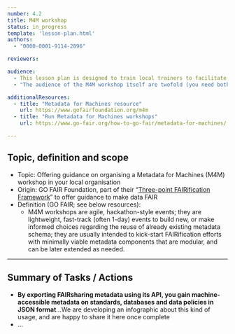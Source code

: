 ```yaml
---
number: 4.2
title: M4M workshop
status: in_progress
template: 'lesson-plan.html'
authors:
  - "0000-0001-9114-2896"

reviewers:

audience:
  - This lesson plan is designed to train local trainers to facilitate M4M workshops in their local institutions (so a Train-the-Trainer)
  - "The audience of the M4M workshop itself are twofold (you need both of them to be in the training): Domain experts (who represent a domain community), FAIR metadata experts (data stewards) who guide a discussion leading to the metadata requirements that meet the FAIR data needs of that domain community" 

additionalResources:
  - title: "Metadata for Machines resource"
    url: https://www.gofairfoundation.org/m4m
  - title: "Run Metadata for Machines workshops"
    url: https://www.go-fair.org/how-to-go-fair/metadata-for-machines/

--- 
```


## Topic, definition and scope



* Topic: Offering guidance on organising a Metadata for Machines (M4M) workshop in your local organisation
* Origin: GO FAIR Foundation, part of their “[Three-point FAIRification Framework](https://www.go-fair.org/how-to-go-fair/)” to offer guidance to make data FAIR
* Definition (GO FAIR; see below resources): 
    * M4M workshops are agile, hackathon-style events; they are lightweight, fast-track (often 1-day) events to build new, or make informed choices regarding the reuse of already existing metadata schema; they are usually intended to kick-start FAIRification efforts with minimally viable metadata components that are modular, and can be later extended as needed. 

---

## Summary of Tasks / Actions



* **By exporting FAIRsharing metadata using its API, you gain machine-accessible metadata on standards, databases and data policies in JSON format**…We are developing an infographic about this kind of usage, and are happy to share it here once complete
* …
